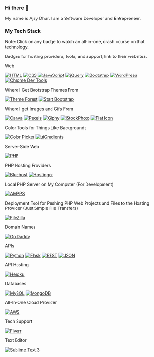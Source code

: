 ### Hi there 👋

My name is Ajay Dhar. I am a Software Developer and Entrepreneur.

### My Tech Stack
Note: Click on any badge to watch an all-in-one, crash course on that technology.

Badges for hosting providers, tools, and support, link to their websites.

Web

[![HTML](https://img.shields.io/badge/HMTL-E34F26?style=for-the-badge&logo=html5&logoColor=white)](https://www.youtube.com/watch?v=kDyJN7qQETA)
[![CSS](https://img.shields.io/badge/CSS-1572B6?style=for-the-badge&logo=css3&logoColor=white)](https://www.youtube.com/watch?v=CUxH_rWSI1k)
[![JavaScript](https://img.shields.io/badge/JavaScript-F7DF1E?style=for-the-badge&logo=javascript&logoColor=323330)](https://www.youtube.com/playlist?list=PLBA965A22D89CF13B)
[![jQuery](https://img.shields.io/badge/jQuery-0769AD?style=for-the-badge&logo=jquery&logoColor=white)](https://www.youtube.com/watch?v=BWXggB-T1jQ)
[![Bootstrap](https://img.shields.io/badge/Bootstrap-7952B3?style=for-the-badge&logo=bootstrap&logoColor=white)](https://www.youtube.com/watch?v=Jyvffr3aCp0)
[![WordPress](https://img.shields.io/badge/WordPress-21759B?style=for-the-badge&logo=wordpress&logoColor=white)](https://www.youtube.com/watch?v=AABmCvjd_iU)
[![Chrome Dev Tools](https://img.shields.io/badge/Chrome_Dev_Tools-4285F4?style=for-the-badge&logo=googlechrome&logoColor=white)](https://www.youtube.com/watch?v=x4q86IjJFag)

Where I Get Bootstrap Themes From

[![Theme Forest](https://img.shields.io/badge/Theme_Forest-81B441?style=for-the-badge)](https://themeforest.net/)
[![Start Bootstrap](https://img.shields.io/badge/Start_Bootstrap-e0234e?style=for-the-badge&logo=bootstrap&logoColor=white)](https://startbootstrap.com/themes)

Where I get Images and Gifs From

[![Canva](https://img.shields.io/badge/Canva-00C4CC?style=for-the-badge&logo=canva&logoColor=white)](https://www.canva.com)
[![Pexels](https://img.shields.io/badge/Pexels-05A081?style=for-the-badge&logo=pexels&logoColor=white)](https://www.pexels.com)
[![Giphy](https://img.shields.io/badge/Giphy-FF6666?style=for-the-badge&logo=giphy&logoColor=white)](https://giphy.com)
[![iStockPhoto](https://img.shields.io/badge/iStockPhoto-ED8B00?style=for-the-badge)](https://www.istockphoto.com)
[![Flat Icon](https://img.shields.io/badge/Flat_Icon-F7DF1E?style=for-the-badge)](https://www.flaticon.com)

Color Tools for Things Like Backgrounds

[![Color Picker](https://img.shields.io/badge/Color_Picker-007ACC?style=for-the-badge&logoColor=white)](https://www.w3schools.com/colors/colors_picker.asp)
[![uiGradients](https://img.shields.io/badge/uiGradients-FF1493?style=for-the-badge&logoColor=black)](https://uigradients.com/#DigitalWater)

Server-Side Web

[![PHP](https://img.shields.io/badge/PHP-777BB4?style=for-the-badge&logo=php&logoColor=white)](https://www.youtube.com/watch?v=pWBRjQBWuYA)

PHP Hosting Providers

[![Bluehost](https://img.shields.io/badge/Bluehost-231F20?style=for-the-badge&logoColor=white)](https://www.bluehost.com/)
[![Hostinger](https://img.shields.io/badge/Hostinger-673DE6?style=for-the-badge&logo=hostinger&logoColor=white)](https://www.hostinger.com/)

Local PHP Server on My Computer (For Development)

[![AMPPS](https://img.shields.io/badge/AMPPS-FB7A24?style=for-the-badge&logo=apache&logoColor=323330)](https://ampps.com/)

Deployment Tool for Pushing PHP Web Projects and Files to the Hosting Provider (Just Simple File Transfers)

[![FileZilla](https://img.shields.io/badge/FileZilla-BF0000?style=for-the-badge&logo=filezilla&logoColor=white)](https://filezilla-project.org/)

Domain Names

[![Go Daddy](https://img.shields.io/badge/Go_Daddy-1BDBDB?style=for-the-badge&logo=godaddy&logoColor=black)](https://www.godaddy.com/)

APIs

[![Python](https://img.shields.io/badge/Python-3776AB?style=for-the-badge&logo=python&logoColor=white)](https://www.youtube.com/watch?v=H1elmMBnykA)
[![Flask](https://img.shields.io/badge/Flask-000000?style=for-the-badge&logo=flask&logoColor=white)](https://www.youtube.com/watch?v=m5TKQF7WJzc)
[![REST](https://img.shields.io/badge/REST-FF1493?style=for-the-badge)](https://www.youtube.com/watch?v=-mN3VyJuCjM)
[![JSON](https://img.shields.io/badge/JSON-000000?style=for-the-badge&logo=json&logoColor=white)](https://www.youtube.com/watch?v=GpOO5iKzOmY)

API Hosting

[![Heroku](https://img.shields.io/badge/Heroku-430098?style=for-the-badge&logo=heroku&logoColor=orange)](https://www.heroku.com)

Databases

[![MySQL](https://img.shields.io/badge/MySQL-4479A1?style=for-the-badge&logo=mysql&logoColor=white)](https://www.youtube.com/watch?v=yPu6qV5byu4)
[![MongoDB](https://img.shields.io/badge/MongoDB-47A248?style=for-the-badge&logo=mongodb&logoColor=white)](https://www.youtube.com/playlist?list=PL4RCxklHWZ9v2lcat4oEVGQhZg6r4IQGV)

All-In-One Cloud Provider

[![AWS](https://img.shields.io/badge/AWS-FF9900?style=for-the-badge&logo=amazon&logoColor=white)](https://aws.amazon.com/)

Tech Support

[![Fiverr](https://img.shields.io/badge/Fiverr-1DBF73?style=for-the-badge&logo=fiverr&logoColor=white)](https://www.fiverr.com/)

Text Editor

[![Sublime Text 3](https://img.shields.io/badge/Sublime_Text_3-FF9800?style=for-the-badge&logo=sublimetext&logoColor=black)](https://www.sublimetext.com/)
